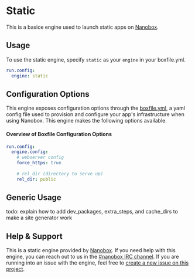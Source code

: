# Static

This is a basice engine used to launch static apps on [Nanobox](http://nanobox.io).

## Usage
To use the static engine, specify `static` as your `engine` in your boxfile.yml.

```yaml
run.config:
  engine: static
```

## Configuration Options
This engine exposes configuration options through the [boxfile.yml](http://docs.nanobox.io/boxfile/), a yaml config file used to provision and configure your app's infrastructure when using Nanobox. This engine makes the following options available.

#### Overview of Boxfile Configuration Options
```yaml
run.config:
  engine.config:
    # webserver config
    force_https: true
    
    # rel_dir (directory to serve up)
    rel_dir: public
```

## Generic Usage

todo: explain how to add dev_packages, extra_steps, and cache_dirs to make a site generator work

## Help & Support
This is a static engine provided by [Nanobox](http://nanobox.io). If you need help with this engine, you can reach out to us in the [#nanobox IRC channel](http://webchat.freenode.net/?channels=nanobox). If you are running into an issue with the engine, feel free to [create a new issue on this project](https://github.com/nanobox-io/nanobox-engine-elixir/issues/new).
